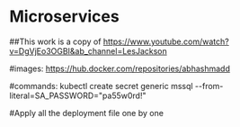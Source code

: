 # Microservices
##This work is a copy of https://www.youtube.com/watch?v=DgVjEo3OGBI&ab_channel=LesJackson

#images: https://hub.docker.com/repositories/abhashmadd

#commands:
kubectl create secret generic mssql --from-literal=SA_PASSWORD="pa55w0rd!"

#Apply all the deployment file  one by one 
